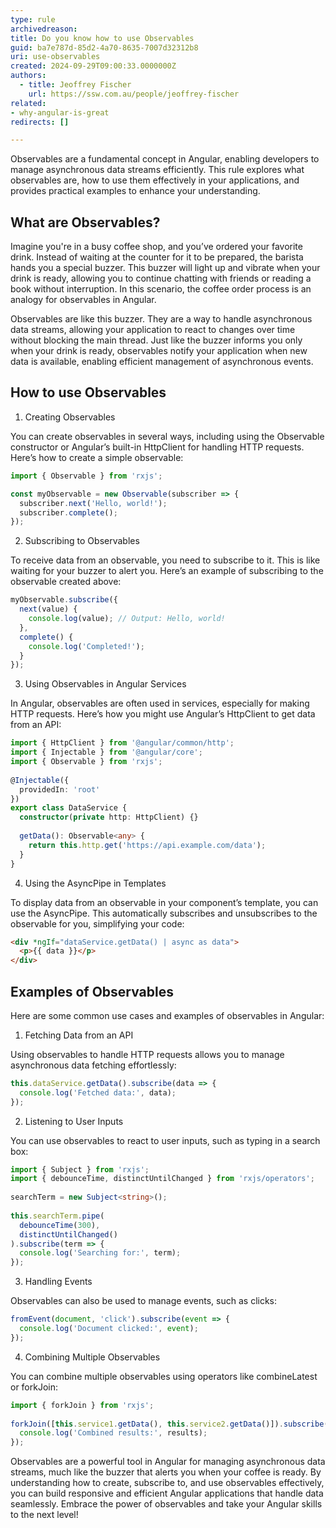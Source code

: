 ```yaml
---
type: rule
archivedreason:
title: Do you know how to use Observables
guid: ba7e787d-85d2-4a70-8635-7007d32312b8
uri: use-observables
created: 2024-09-29T09:00:33.0000000Z
authors: 
  - title: Jeoffrey Fischer
    url: https://ssw.com.au/people/jeoffrey-fischer
related:
- why-angular-is-great
redirects: []

---
```


Observables are a fundamental concept in Angular, enabling developers to manage asynchronous data streams efficiently. 
This rule explores what observables are, how to use them effectively in your applications, and provides practical examples to enhance your understanding.

<!--endintro-->

## What are Observables?

Imagine you're in a busy coffee shop, and you’ve ordered your favorite drink. 
Instead of waiting at the counter for it to be prepared, the barista hands you a special buzzer. 
This buzzer will light up and vibrate when your drink is ready, allowing you to continue chatting with friends or reading a book without interruption. 
In this scenario, the coffee order process is an analogy for observables in Angular.

Observables are like this buzzer. 
They are a way to handle asynchronous data streams, allowing your application to react to changes over time without blocking the main thread. 
Just like the buzzer informs you only when your drink is ready, observables notify your application when new data is available, enabling efficient management of asynchronous events.

## How to use Observables

1. Creating Observables

You can create observables in several ways, including using the Observable constructor or Angular’s built-in HttpClient for handling HTTP requests. 
Here’s how to create a simple observable:

```typescript  
import { Observable } from 'rxjs';  

const myObservable = new Observable(subscriber => {  
  subscriber.next('Hello, world!');  
  subscriber.complete();  
});  
```  

2. Subscribing to Observables

To receive data from an observable, you need to subscribe to it. 
This is like waiting for your buzzer to alert you. 
Here’s an example of subscribing to the observable created above:

```typescript  
myObservable.subscribe({  
  next(value) {  
    console.log(value); // Output: Hello, world!  
  },  
  complete() {  
    console.log('Completed!');  
  }  
});  
```  

3. Using Observables in Angular Services

In Angular, observables are often used in services, especially for making HTTP requests. 
Here’s how you might use Angular’s HttpClient to get data from an API:

```typescript  
import { HttpClient } from '@angular/common/http';  
import { Injectable } from '@angular/core';  
import { Observable } from 'rxjs';  
  
@Injectable({  
  providedIn: 'root'  
})  
export class DataService {  
  constructor(private http: HttpClient) {}  
  
  getData(): Observable<any> {  
    return this.http.get('https://api.example.com/data');  
  }  
}  
```  

4. Using the AsyncPipe in Templates

To display data from an observable in your component’s template, you can use the AsyncPipe. 
This automatically subscribes and unsubscribes to the observable for you, simplifying your code:

```html  
<div *ngIf="dataService.getData() | async as data">  
  <p>{{ data }}</p>  
</div>
```  


## Examples of Observables

Here are some common use cases and examples of observables in Angular:

1. Fetching Data from an API

Using observables to handle HTTP requests allows you to manage asynchronous data fetching effortlessly:

```typescript  
this.dataService.getData().subscribe(data => {  
  console.log('Fetched data:', data);  
});  
```  

2. Listening to User Inputs

You can use observables to react to user inputs, such as typing in a search box:

```typescript  
import { Subject } from 'rxjs';  
import { debounceTime, distinctUntilChanged } from 'rxjs/operators';  
  
searchTerm = new Subject<string>();  
  
this.searchTerm.pipe(  
  debounceTime(300),  
  distinctUntilChanged()  
).subscribe(term => {  
  console.log('Searching for:', term);  
});  
```  

3. Handling Events

Observables can also be used to manage events, such as clicks:

```typescript  
fromEvent(document, 'click').subscribe(event => {  
  console.log('Document clicked:', event);  
});  
```  

4. Combining Multiple Observables

You can combine multiple observables using operators like combineLatest or forkJoin:

```typescript  
import { forkJoin } from 'rxjs';  
  
forkJoin([this.service1.getData(), this.service2.getData()]).subscribe(results => {  
  console.log('Combined results:', results);  
});  
```  

Observables are a powerful tool in Angular for managing asynchronous data streams, much like the buzzer that alerts you when your coffee is ready. 
By understanding how to create, subscribe to, and use observables effectively, you can build responsive and efficient Angular applications that handle data seamlessly. 
Embrace the power of observables and take your Angular skills to the next level!
